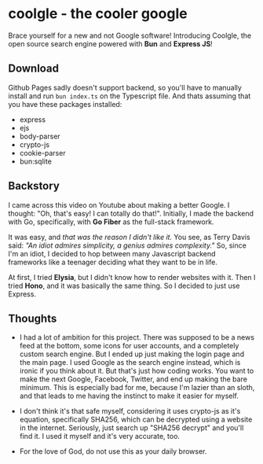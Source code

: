 # coolgle - the cooler google

Brace yourself for a new and not Google software! Introducing Coolgle, the open source search engine powered with **Bun** and **Express JS**!

## Download

Github Pages sadly doesn't support backend, so you'll have to manually install and run `bun index.ts` on the Typescript file. And thats assuming that you have these packages installed:

- express
- ejs
- body-parser
- crypto-js
- cookie-parser
- bun:sqlite

## Backstory

I came across this video on Youtube about making a better Google. I thought: "Oh, that's easy! I can totally do that!". Initially, I made the backend with Go, specifically, with **Go Fiber**  as the full-stack framework.

It was easy, and *that was the reason I didn't like it.* You see, as Terry Davis said: *"An idiot admires simplicity, a genius admires complexity."* So, since I'm an idiot, I decided to hop between many Javascript backend frameworks like a teenager deciding what they want to be in life.

At first, I tried **Elysia**, but I didn't know how to render websites with it. Then I tried **Hono**, and it was basically the same thing. So I decided to just use Express.

## Thoughts

 - I had a lot of ambition for this project. There was supposed to be a news feed at the bottom, some icons for user accounts, and a completely custom search engine. But I ended up just making the login page and the main page. I used Google as the search engine instead, which is ironic if you think about it. But that's just how coding works. You want to make the next Google, Facebook, Twitter, and end up making the bare minimum. This is especially bad for me, because I'm lazier than an sloth, and that leads to me having the instinct to make it easier for myself.
 
- I don't think it's that safe myself, considering it uses crypto-js as it's equation, specifically SHA256, which can be decrypted using a website in the internet. Seriously, just search up "SHA256 decrypt" and you'll find it. I used it myself and it's very accurate, too.

- For the love of God, do not use this as your daily browser.

